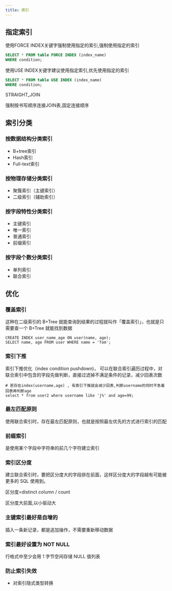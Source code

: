 ```yaml
---
title: 索引
---
```


## 指定索引

使用FORCE INDEX关键字强制使用指定的索引,强制使用指定的索引

```sql
SELECT * FROM table FORCE INDEX (index_name) 
WHERE condition;
```

使用USE INDEX关键字建议使用指定索引,优先使用指定的索引

```sql 
SELECT * FROM table USE INDEX (index_name)
WHERE condition;
```

STRAIGHT_JOIN

强制按书写顺序连接JOIN表,固定连接顺序

## 索引分类
### 按数据结构分类索引
- B+tree索引
- Hash索引
- Full-text索引
### 按物理存储分类索引
- 聚簇索引（主键索引）
- 二级索引（辅助索引）

### 按字段特性分类索引
- 主键索引
- 唯一索引
- 普通索引
- 前缀索引
### 按字段个数分类索引
- 单列索引
- 联合索引


## 优化

### 覆盖索引

这种在二级索引的 B+Tree 就能查询到结果的过程就叫作「覆盖索引」，也就是只需要查一个 B+Tree 就能找到数据
```mysql
CREATE INDEX user_name_age ON user(name, age);
SELECT name, age FROM user WHERE name = 'Tom';
```

### 索引下推

索引下推优化（index condition pushdown)， 可以在联合索引遍历过程中，对联合索引中包含的字段先做判断，直接过滤掉不满足条件的记录，减少回表次数
```mysql
# 若存在index(username,age) , 有索引下推就会减少回表,判断username的同时不急着回表再判断age
select * from user2 where username like 'j%' and age=99;
```
### 最左匹配原则
使用联合索引时，存在最左匹配原则，也就是按照最左优先的方式进行索引的匹配
### 前缀索引
是使用某个字段中字符串的前几个字符建立索引

### 索引区分度
建立联合索引时，要把区分度大的字段排在前面，这样区分度大的字段越有可能被更多的 SQL 使用到。

区分度=distinct column / count 

区分度大前面,以小驱动大

### 主键索引最好是自增的
插入一条新记录，都是追加操作，不需要重新移动数据

### 索引最好设置为 NOT NULL
行格式中至少会用 1 字节空间存储 NULL 值列表

### 防止索引失效

- 对索引隐式类型转换